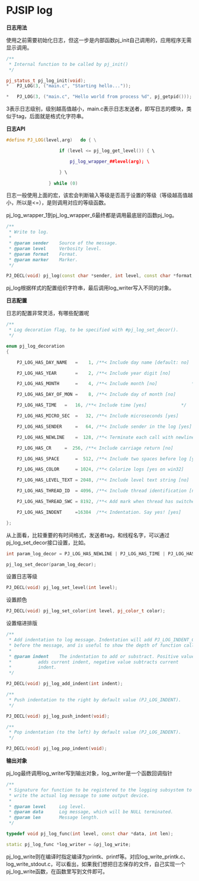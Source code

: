 # PJSIP log

**日志用法**

使用之前需要初始化日志，但这一步是内部函数pj_init自己调用的，应用程序无需显示调用。

```cpp
/**
 * Internal function to be called by pj_init()
 */

pj_status_t pj_log_init(void);
*   PJ_LOG(3, ("main.c", "Starting hello..."));

*   PJ_LOG(3, ("main.c", "Hello world from process %d", pj_getpid()));
```

3表示日志级别，级别越高值越小，main.c表示日志发送者，即写日志的模块，类似于tag，后面就是格式化字符串。

**日志API**

```cpp
#define PJ_LOG(level,arg)	do { \

				    if (level <= pj_log_get_level()) { \

						pj_log_wrapper_##level(arg); \

				    } \
				    
				} while (0)
```

日志一般使用上面的宏，该宏会判断输入等级是否高于设置的等级（等级越高值越小，所以是<=），是则调用对应的等级函数。

pj_log_wrapper_1到pj_log_wrapper_6最终都是调用最底层的函数pj_log。

```cpp
/**
 * Write to log.
 *
 * @param sender    Source of the message.
 * @param level	    Verbosity level.
 * @param format    Format.
 * @param marker    Marker.
 */

PJ_DECL(void) pj_log(const char *sender, int level, const char *format, va_list marker);
```

pj_log根据样式的配置组织字符串，最后调用log_writer写入不同的对象。

**日志配置**

日志的配置非常灵活，有哪些配置呢

```cpp
/**
 * Log decoration flag, to be specified with #pj_log_set_decor().
 */

enum pj_log_decoration
{

    PJ_LOG_HAS_DAY_NAME   =    1, /**< Include day name [default: no] 	      */

    PJ_LOG_HAS_YEAR       =    2, /**< Include year digit [no]		      */

    PJ_LOG_HAS_MONTH	  =    4, /**< Include month [no]		      */

    PJ_LOG_HAS_DAY_OF_MON =    8, /**< Include day of month [no]	      */

    PJ_LOG_HAS_TIME	  =   16, /**< Include time [yes]		      */

    PJ_LOG_HAS_MICRO_SEC  =   32, /**< Include microseconds [yes]             */

    PJ_LOG_HAS_SENDER	  =   64, /**< Include sender in the log [yes] 	      */

    PJ_LOG_HAS_NEWLINE	  =  128, /**< Terminate each call with newline [yes] */

    PJ_LOG_HAS_CR	  =  256, /**< Include carriage return [no] 	      */

    PJ_LOG_HAS_SPACE	  =  512, /**< Include two spaces before log [yes]    */

    PJ_LOG_HAS_COLOR	  = 1024, /**< Colorize logs [yes on win32]	      */

    PJ_LOG_HAS_LEVEL_TEXT = 2048, /**< Include level text string [no]	      */

    PJ_LOG_HAS_THREAD_ID  = 4096, /**< Include thread identification [no]     */

    PJ_LOG_HAS_THREAD_SWC = 8192, /**< Add mark when thread has switched [yes]*/

    PJ_LOG_HAS_INDENT     =16384  /**< Indentation. Say yes! [yes]            */

};
```

从上面看，比较重要的有时间格式，发送者tag，和线程名字，可以通过pj_log_set_decor接口设置，比如。

```cpp
int param_log_decor = PJ_LOG_HAS_NEWLINE | PJ_LOG_HAS_TIME | PJ_LOG_HAS_MICRO_SEC;

pj_log_set_decor(param_log_decor);
```

设置日志等级

```cpp
PJ_DECL(void) pj_log_set_level(int level);
```

设置颜色

```cpp
PJ_DECL(void) pj_log_set_color(int level, pj_color_t color);
```

设置缩进排版

```cpp
/**
 * Add indentation to log message. Indentation will add PJ_LOG_INDENT_CHAR
 * before the message, and is useful to show the depth of function calls.
 *
 * @param indent    The indentation to add or substract. Positive value
 * 		    adds current indent, negative value subtracts current
 * 		    indent.
 */

PJ_DECL(void) pj_log_add_indent(int indent);

/**
 * Push indentation to the right by default value (PJ_LOG_INDENT).
 */

PJ_DECL(void) pj_log_push_indent(void);

/**
 * Pop indentation (to the left) by default value (PJ_LOG_INDENT).
 */

PJ_DECL(void) pj_log_pop_indent(void);
```

**输出对象**

pj_log最终调用log_writer写到输出对象，log_writer是一个函数回调指针

```cpp
/**
 * Signature for function to be registered to the logging subsystem to
 * write the actual log message to some output device.
 *
 * @param level	    Log level.
 * @param data	    Log message, which will be NULL terminated.
 * @param len	    Message length.
 */

typedef void pj_log_func(int level, const char *data, int len);

static pj_log_func *log_writer = &pj_log_write;
```

pj_log_write则在编译时指定编译为printk、printf等。对应log_write_printk.c、log_write_stdout.c，可以看出，如果我们想把日志保存的文件，自己实现一个pj_log_write函数，在函数里写到文件即可。